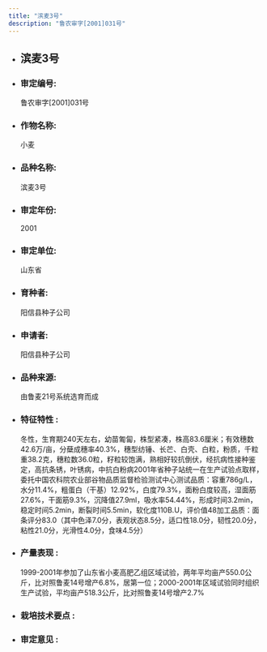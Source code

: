 ```yaml
---
title: "滨麦3号"
description: "鲁农审字[2001]031号"
---
```

* ## 滨麦3号
* ###  审定编号:  
   鲁农审字[2001]031号

*  ### 作物名称:  
   小麦

*   ###  品种名称: 
    滨麦3号

*   ### 审定年份: 
    2001

*   ### 审定单位:  
    山东省

*   ### 育种者:  
    阳信县种子公司

*   ### 申请者:  
    阳信县种子公司

*   ### 品种来源:  
    由鲁麦21号系统选育而成

*   ### 特征特性 : 
    冬性，生育期240天左右，幼苗匍匐，株型紧凑，株高83.6厘米；有效穗数42.6万/亩，分蘖成穗率40.3%，穗型纺锤、长芒、白壳、白粒，粉质，千粒重38.2克，穗粒数36.0粒，籽粒较饱满，熟相好较抗倒伏，经抗病性接种鉴定，高抗条锈，叶锈病，中抗白粉病2001年省种子站统一在生产试验点取样，委托中国农科院农业部谷物品质监督检验测试中心测试品质：容重786g/L，水分11.4%，粗蛋白（干基）12.92%，白度79.3%，面粉白度较高，湿面筋27.6%，干面筋9.3%，沉降值27.9ml，吸水率54.44%，形成时间3.2min，稳定时间5.2min，断裂时间5.5min，软化度110B.U，评价值48加工品质：面条评分83.0（其中色泽7.0分，表观状态8.5分，适口性18.0分，韧性20.0分，粘性21.0分，光滑性4.0分，食味4.5分）

*   ### 产量表现 : 
    1999-2001年参加了山东省小麦高肥乙组区域试验，两年平均亩产550.0公斤，比对照鲁麦14号增产6.8%，居第一位；2000-2001年区域试验同时组织生产试验，平均亩产518.3公斤，比对照鲁麦14号增产2.7%

*   ### 栽培技术要点 : 
    

*   ### 审定意见 : 
    

